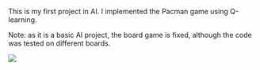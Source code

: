 This is my first project in AI. I implemented the Pacman game using Q-learning.

Note: as it is a basic AI project, the board game is fixed, although the code was tested on different boards.

<img  src="https://github.com/Fatemehrshd/Pacman/Board/Board.png">
